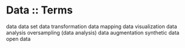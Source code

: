 # Data :: Terms

data
data set
data transformation
data mapping
data visualization
data analysis
oversampling (data analysis)
data augmentation
synthetic data
open data
